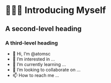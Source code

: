 
# 🙋🏻‍♀️ Introducing Myself
## A second-level heading
### A third-level heading

- 👋 Hi, I’m @atomsc
- 👀 I’m interested in ...
- 🌱 I’m currently learning ...
- 💞️ I’m looking to collaborate on ...
- 📫 How to reach me ...

<!---
atomsc/atomsc is a ✨ special ✨ repository because its `README.md` (this file) appears on your GitHub profile.
You can click the Preview link to take a look at your changes.
--->
